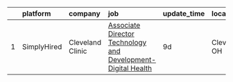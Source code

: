 

|    | platform    | company          | job                                                                                                                                                                      | update_time   | location      |
|---:|:------------|:-----------------|:-------------------------------------------------------------------------------------------------------------------------------------------------------------------------|:--------------|:--------------|
|  1 | SimplyHired | Cleveland Clinic | [Associate Director Technology and Development- Digital Health](https://www.simplyhired.com/job/U20vkDabVWYuEmzOUU9n6blXJNmjJeE1dWnaNzXvloUJnySYx3hgkA?q=arvr+developer) | 9d            | Cleveland, OH |